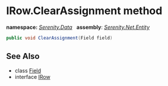 # IRow.ClearAssignment method
**namespace:** *[Serenity.Data](../../README.md#serenity.data-namespace)*   **assembly**: *[Serenity.Net.Entity](../../README.md)*

```csharp
public void ClearAssignment(Field field)
```

## See Also

* class [Field](../Field.md)
* interface [IRow](../IRow.md)